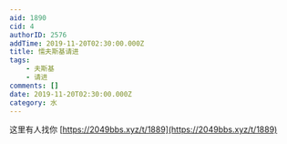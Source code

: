 ```yaml
---
aid: 1890
cid: 4
authorID: 2576
addTime: 2019-11-20T02:30:00.000Z
title: 懦夫斯基请进
tags:
    - 夫斯基
    - 请进
comments: []
date: 2019-11-20T02:30:00.000Z
category: 水
---
```


这里有人找你 [https://2049bbs.xyz/t/1889](https://2049bbs.xyz/t/1889)

